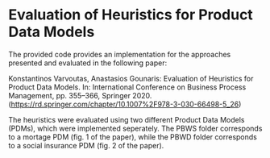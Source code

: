 # Evaluation of Heuristics for Product Data Models

The provided code provides an implementation for the approaches presented and evaluated in the following paper:

Konstantinos Varvoutas, Anastasios Gounaris: Evaluation of Heuristics for Product Data Models. In: International Conference on Business Process Management, pp. 355–366, Springer 2020. (https://rd.springer.com/chapter/10.1007%2F978-3-030-66498-5_26)

The heuristics were evaluated using two different Product Data Models (PDMs), which were implemented seperately. The PBWS folder corresponds to a mortage PDM (fig. 1 of the paper), while the PBWD folder corresponds to a social insurance PDM (fig. 2 of the paper). 
